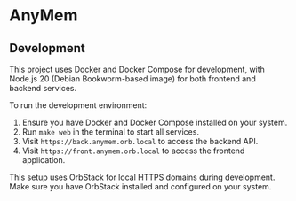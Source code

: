 # AnyMem

## Development

This project uses Docker and Docker Compose for development, with Node.js 20 (Debian Bookworm-based image) for both frontend and backend services.

To run the development environment:

1. Ensure you have Docker and Docker Compose installed on your system.
2. Run `make web` in the terminal to start all services.
3. Visit `https://back.anymem.orb.local` to access the backend API.
4. Visit `https://front.anymem.orb.local` to access the frontend application.

This setup uses OrbStack for local HTTPS domains during development. Make sure you have OrbStack installed and configured on your system.
